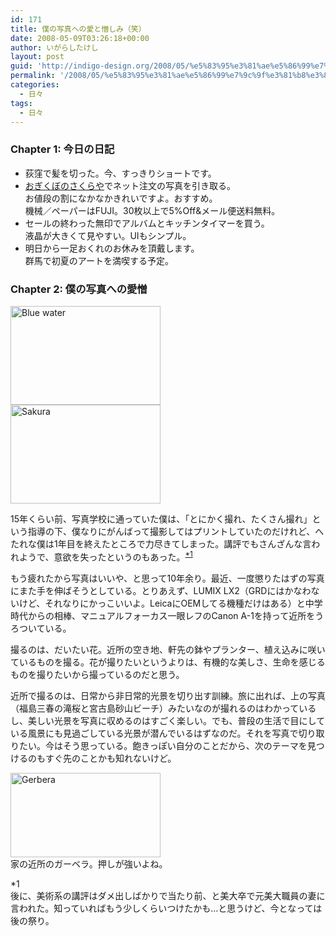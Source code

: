 ```yaml
---
id: 171
title: 僕の写真への愛と憎しみ（笑）
date: 2008-05-09T03:26:18+00:00
author: いがらしたけし
layout: post
guid: 'http://indigo-design.org/2008/05/%e5%83%95%e3%81%ae%e5%86%99%e7%9c%9f%e3%81%b8%e3%81%ae%e6%84%9b%e3%81%a8%e6%86%8e%e3%81%97%e3%81%bf%ef%bc%88%e7%ac%91%ef%bc%89/'
permalink: '/2008/05/%e5%83%95%e3%81%ae%e5%86%99%e7%9c%9f%e3%81%b8%e3%81%ae%e6%84%9b%e3%81%a8%e6%86%8e%e3%81%97%e3%81%bf%ef%bc%88%e7%ac%91%ef%bc%89/'
categories:
  - 日々
tags:
  - 日々
---
```

<h3>Chapter 1: 今日の日記</h3><ul><li>荻窪で髪を切った。今、すっきりショートです。</li><li><a href="http://www.ogisaku.com/netprint/">おぎくぼのさくらや</a>でネット注文の写真を引き取る。<br />お値段の割になかなかきれいですよ。おすすめ。<br />機械／ペーパーはFUJI。30枚以上で5%Off&amp;メール便送料無料。</li><li>セールの終わった無印でアルバムとキッチンタイマーを買う。<br />液晶が大きくて見やすい。UIもシンプル。</li><li>明日から一足おくれのお休みを頂戴します。<br />群馬で初夏のアートを満喫する予定。</li></ul><h3>Chapter 2: 僕の写真への愛憎</h3><a href="http://www.flickr.com/photos/takeshi81/2473281317/" title="Blue water by Takeshi*, on Flickr"><img src="http://farm4.static.flickr.com/3226/2473281317_e0e2bafb43_m.jpg" width="240" height="158" alt="Blue water" /></a><br /><a href="http://www.flickr.com/photos/takeshi81/2464677958/" title="Sakura by Takeshi*, on Flickr"><img src="http://farm3.static.flickr.com/2328/2464677958_aff7af2bca_m.jpg" width="240" height="158" alt="Sakura" /></a><br /><p>15年くらい前、写真学校に通っていた僕は、「とにかく撮れ、たくさん撮れ」という指導の下、僕なりにがんばって撮影してはプリントしていたのだけれど、へたれな僕は1年目を終えたところで力尽きてしまった。講評でもさんざんな言われようで、意欲を失ったというのもあった。<sup><a href="#1">*1</a></sup></p><p>もう疲れたから写真はいいや、と思って10年余り。最近、一度懲りたはずの写真にまた手を伸ばそうとしている。とりあえず、LUMIX LX2（GRDにはかなわないけど、それなりにかっこいいよ。LeicaにOEMしてる機種だけはある）と中学時代からの相棒、マニュアルフォーカス一眼レフのCanon A-1を持って近所をうろついている。</p><p>撮るのは、だいたい花。近所の空き地、軒先の鉢やプランター、植え込みに咲いているものを撮る。花が撮りたいというよりは、有機的な美しさ、生命を感じるものを撮りたいから撮っているのだと思う。</p><p>近所で撮るのは、日常から非日常的光景を切り出す訓練。旅に出れば、上の写真（福島三春の滝桜と宮古島砂山ビーチ）みたいなのが撮れるのはわかっているし、美しい光景を写真に収めるのはすごく楽しい。でも、普段の生活で目にしている風景にも見過ごしている光景が潜んでいるはずなのだ。それを写真で切り取りたい。今はそう思っている。飽きっぽい自分のことだから、次のテーマを見つけるのもすぐ先のことかも知れないけど。</p><p><a href="http://www.flickr.com/photos/takeshi81/2471180098/" title="Gerbera by Takeshi*, on Flickr"><img src="http://farm3.static.flickr.com/2003/2471180098_db8c4d71b4_m.jpg" width="240" height="135" alt="Gerbera" /></a><br />家の近所のガーベラ。押しが強いよね。<p><p><a name="1">*1</a><br />後に、美術系の講評はダメ出しばかりで当たり前、と美大卒で元美大職員の妻に言われた。知っていればもう少しくらいつけたかも…と思うけど、今となっては後の祭り。</p>